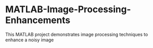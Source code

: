 # MATLAB-Image-Processing-Enhancements
This MATLAB project demonstrates image processing techniques to enhance a noisy image
